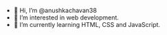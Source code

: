 - 👋 Hi, I’m @anushkachavan38
- 👀 I’m interested in web development.
- 🌱 I’m currently learning HTML, CSS and JavaScript.



<!---
anushkachavan38/anushkachavan38 is a ✨ special ✨ repository because its `README.md` (this file) appears on your GitHub profile.
You can click the Preview link to take a look at your changes.
--->
